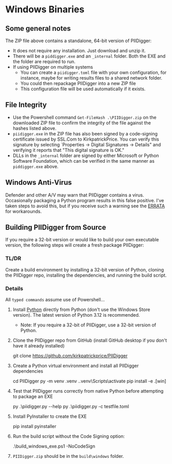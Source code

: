 # Windows Binaries
## Some general notes
The ZIP file above contains a standalone, 64-bit version of PIIDigger:
* It does not require any installation.  Just download and unzip it.
* There will be a `piddigger.exe` and an `_internal` folder.  Both the EXE and the folder are required to run. 
* If using PIIDigger on multiple systems
    * You can create a `piidigger.toml` file with your own configuration, for instance, maybe for writing results files to a shared network folder.  
    * You could then repackage PIIDigger into a new ZIP file
    * This configuration file will be used automatically if it exists.

## File Integrity
* Use the Powershell command `Get-FileHash .\PIIDigger.zip` on the downloaded ZIP file to confirm the integrity of the file against the hashes listed above.
* `piidigger.exe` in the ZIP file has also been signed by a code-signing certificate issued by SSL.Com to KirkpatrickPrice.  You can verify this signature by selecting `Properties -> Digital Signatures -> Details" and verifying it reports that "This digital signature is OK."
* DLLs in the `_internal` folder are signed by either Microsoft or Python Software Foundation, which can be verified in the same manner as `piddigger.exe` above.

## Windows Anti-Virus
Defender and other A/V may warn that PIIDigger contains a virus.  Occasionally packaging a Python program results in this false positive.  I've taken steps to avoid this, but if you receive such a warning see the [ERRATA](https://github.com/kirkpatrickprice/PIIDigger/blob/main/ERRATA.md) for workarounds.

## Building PIIDigger from Source

If you require a 32-bit version or would like to build your own executable version, the following steps will create a fresh package PIIDigger:

### TL/DR
Create a build environment by installing a 32-bit version of Python, cloning the PIIDigger repo, installing the dependencies, and running the build script.

### Details
All `typed commands` assume use of Powershell...
1. Install [Python](https://python.org) directly from Python (don't use the Windows Store version).  The latest version of Python 3.12 is recommended.
    * Note: If you require a 32-bit of PIIDigger, use a 32-bit version of Python.

2. Clone the PIIDigger repo from GitHub (install GitHub desktop if you don't have it already installed)
  
    git clone https://github.com/kirkpatrickprice/PIIDigger
    
3. Create a Python virtual environment and install all PIIDigger dependencies
    
    cd PIIDigger
    py -m venv .venv
    .\.venv\Scripts\activate
    pip install -e .[win]

4. Test that PIIDigger runs correctly from native Python before attempting to package an EXE

    py .\piidigger.py --help
    py .\piidigger.py -c testfile.toml
    
3. Install PyInstaller to create the EXE
    
    pip install pyinstaller
    
4. Run the build script without the Code Signing option:
    
    .\build_windows_exe.ps1 -NoCodeSign

5. `PIIDigger.zip` should be in the `build\windows` folder.
